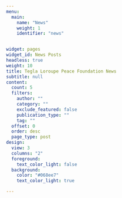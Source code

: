 ```yaml
---
menu:
  main:
    name: "News"
    weight: 1
    identifier: "news"


widget: pages
widget_id: News Posts
headless: true
weight: 10
title: Tegla Loroupe Peace Foundation News
subtitle: null
content:
  count: 5
  filters:
    author: ""
    category: ""
    exclude_featured: false
    publication_type: ""
    tag: ""
  offset: 0
  order: desc
  page_type: post
design:
  view: 3
  columns: "2"
  foreground:
    text_color_light: false
  background:
    color: "#068ee7"
    text_color_light: true

---
```

